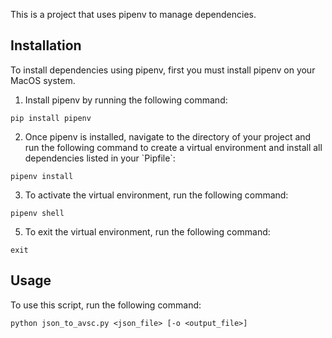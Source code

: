 This is a project that uses pipenv to manage dependencies.

## Installation

To install dependencies using pipenv, first you must install pipenv on your MacOS system.

1. Install pipenv by running the following command:

```
pip install pipenv
```

2. Once pipenv is installed, navigate to the directory of your project and run the following command to create a virtual environment and install all dependencies listed in your \`Pipfile\`:

```
pipenv install
```

3. To activate the virtual environment, run the following command:

```
pipenv shell
```

5. To exit the virtual environment, run the following command:

```
exit
```

## Usage

To use this script, run the following command:

```
python json_to_avsc.py <json_file> [-o <output_file>]
```